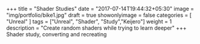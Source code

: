 +++
title = "Shader Studies"
date = "2017-07-14T19:44:32+05:30"
image = "img/portfolio/bike1.jpg"
draft = true
showonlyimage = false
categories = [ "Unreal" ]
tags = ["Unreal", "Shader", "Study","Keijero"]
weight = 1
description = "Create random shaders while trying to learn deeper"
+++
Shader study, converting and recreating
<!--more-->